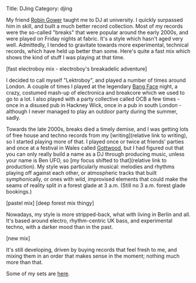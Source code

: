 Title: DJing
Category: djing

My friend [Robin Gower](http://www.infonomics.ltd.uk/about/) taught me to DJ at
university. I quickly surpassed him in skill, and built a much better record
collection. Most of my records were the so-called "breaks" that were popular
around the early 2000s, and were played on Friday nights at fabric. It's a
style which hasn't aged very well. Admittedly, I tended to gravitate towards
more experimental, technical records, which have held up better than some.
Here's quite a fast mix which shows the kind of stuff I was playing at that
time.

[fast electroboy mix - electroboy's breakadelic adventure]

I decided to call myself "Lektroboy", and played a number of times around
London. A couple of times I played at the legendary [Bang
Face](https://bangface.com/) night, a crazy, costumed mash-up of electronica
and breakcore which we used to go to a lot. I also played with a party
collective called OCB a few times - once in a disused pub in Hackney Wick, once
in a pub in south London - although I never managed to play an outdoor party
during the summer, sadly.

Towards the late 2000s, breaks died a timely demise, and I was getting lots of
free house and techno records from my [writing](relative link to writing), so I
started playing more of that. I played once or twice at friends' parties and
once at a festival in Wales called [Gottwood](https://www.gottwood.co.uk/), but
I had figured out that you can only really build a name as a DJ through
producing music, unless your name is Ben UFO, so [my focus shifted to
that](relative link to production). My style was particularly musical: melodies
and rhythms playing off against each other, or atmospheric tracks that built
symphonically, or ones with wild, improvised elements that could make the seams
of reality split in a forest glade at 3 a.m. (Still no 3 a.m. forest glade
bookings.)

[pastel mix]
[deep forest mix thingy]

Nowadays, my style is more stripped-back, what with living in Berlin and all.
It's based around electro, rhythm-centric UK bass, and experimental techno,
with a darker mood than in the past.

[new mix]

It's still developing, driven by buying records that feel fresh to me, and
mixing them in an order that makes sense in the moment; nothing much more than
that.


Some of my sets are [here](https://www.mixcloud.com/danielpetry).

